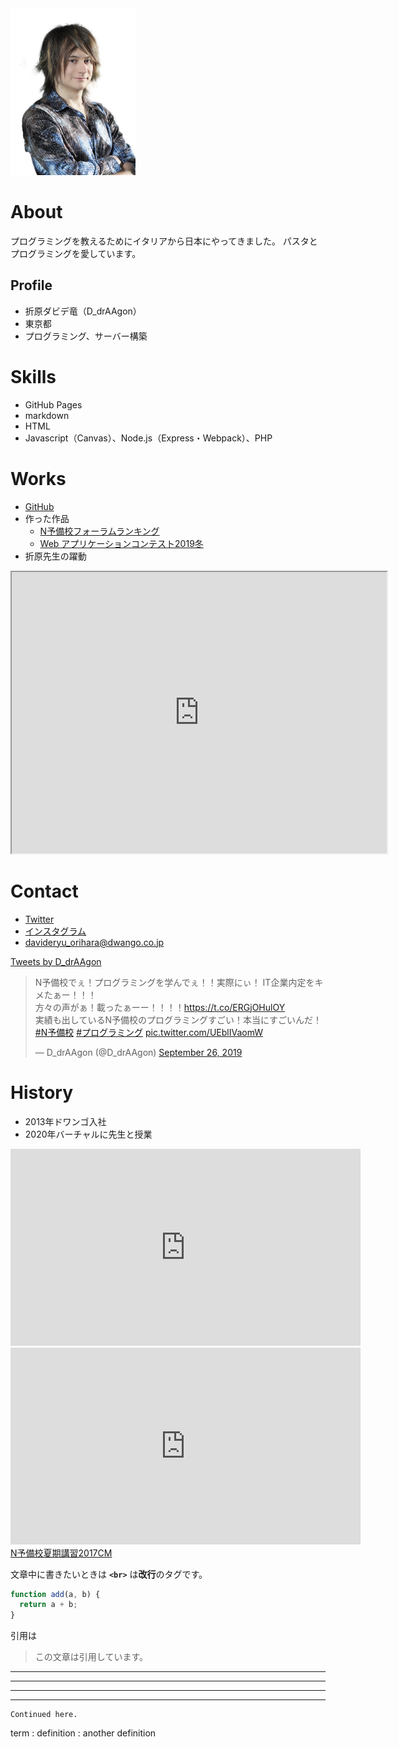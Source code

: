 <img src="orihara.png" width="200">

# About
プログラミングを教えるためにイタリアから日本にやってきました。
パスタとプログラミングを愛しています。

## Profile
- 折原ダビデ竜（D_drAAgon）
- 東京都
- プログラミング、サーバー構築

# Skills
- GitHub Pages
- markdown
- HTML
- Javascript（Canvas）、Node.js（Express・Webpack）、PHP

# Works
- [GitHub](https://github.com/DDRAGON)
- 作った作品
  - [N予備校フォーラムランキング](https://progedu.github.io/forum-ranking/)
  - [Web アプリケーションコンテスト2019冬](https://progedu.github.io/web-contests/webcontest2019-winter/)
- 折原先生の躍動
<iframe src="https://www.openprocessing.org/sketch/825168/embed/" width="600" height="450"></iframe>

# Contact
- [Twitter](https://twitter.com/D_drAAgon)
- [インスタグラム](aaaaa)
- davideryu_orihara@dwango.co.jp

<a class="twitter-timeline" data-width="400" data-height="600" data-theme="dark" href="https://twitter.com/D_drAAgon?ref_src=twsrc%5Etfw">Tweets by D_drAAgon</a> <script async src="https://platform.twitter.com/widgets.js" charset="utf-8"></script>

<blockquote class="twitter-tweet"><p lang="ja" dir="ltr">N予備校でぇ！プログラミングを学んでぇ！！実際にぃ！ IT企業内定をキメたぁー！！！<br>方々の声がぁ！載ったぁーー！！！！<a href="https://t.co/ERGjOHulOY">https://t.co/ERGjOHulOY</a><br>実績も出しているN予備校のプログラミングすごい！本当にすごいんだ！<a href="https://twitter.com/hashtag/N%E4%BA%88%E5%82%99%E6%A0%A1?src=hash&amp;ref_src=twsrc%5Etfw">#N予備校</a> <a href="https://twitter.com/hashtag/%E3%83%97%E3%83%AD%E3%82%B0%E3%83%A9%E3%83%9F%E3%83%B3%E3%82%B0?src=hash&amp;ref_src=twsrc%5Etfw">#プログラミング</a> <a href="https://t.co/UEblIVaomW">pic.twitter.com/UEblIVaomW</a></p>&mdash; D_drAAgon (@D_drAAgon) <a href="https://twitter.com/D_drAAgon/status/1177158124899225600?ref_src=twsrc%5Etfw">September 26, 2019</a></blockquote> <script async src="https://platform.twitter.com/widgets.js" charset="utf-8"></script>


# History
- 2013年ドワンゴ入社
- 2020年バーチャルに先生と授業

<iframe width="560" height="315" src="https://www.youtube.com/embed/LmoogJxlm88" frameborder="0" allow="accelerometer; autoplay; encrypted-media; gyroscope; picture-in-picture" allowfullscreen></iframe>

<iframe width="560" height="315" src="https://www.youtube.com/embed/5HOIwyth3zE" frameborder="0" allow="accelerometer; autoplay; encrypted-media; gyroscope; picture-in-picture" allowfullscreen></iframe>

<script type="application/javascript" src="https://embed.nicovideo.jp/watch/1500362884/script?w=640&h=360"></script><noscript><a href="https://www.nicovideo.jp/watch/1500362884">N予備校夏期講習2017CM</a></noscript>

文章中に書きたいときは **`<br>`** は**改行**のタグです。

```js
function add(a, b) {
  return a + b;
}
```

引用は

> この文章は引用しています。


***

*****

- - -

---------------------------------------


    Continued here.

term
: definition
: another definition
